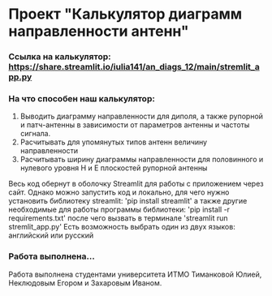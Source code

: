  # Проект "Калькулятор диаграмм направленности антенн"
 
 ### Ссылка на калькулятор: https://share.streamlit.io/iulia141/an_diags_12/main/stremlit_app.py

### На что способен наш калькулятор:
1. Выводить диаграмму направленности для диполя, а также рупорной и патч-антенны в зависимости от параметров антенны и частоты сигнала.
2. Расчитывать для упомянутых типов антенн величину направленности
3. Расчитывать ширину диаграммы направленности для половинного и нулевого уровня H и E плоскостей рупорной антенны


Весь код обернут в оболочку Streamlit для работы с приложением через сайт. Однако можно запустить код и локально, для чего нужно установить библиотеку streamlit:
    'pip install streamlit'
а также другие необходимые для работы программы библиотеки:
    'pip install -r requirements.txt'
после чего вызвать в терминале
    'streamlit run stremlit_app.py'
Есть возможность выбрать один из двух языков: английский или русский

### Работа выполнена...
Работа выполнена студентами университета ИТМО Тиманковой Юлией, Неклюдовым Егором и Захаровым Иваном.
